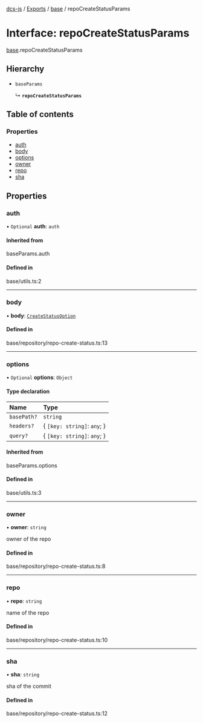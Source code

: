 [dcs-js](../README.md) / [Exports](../modules.md) / [base](../modules/base.md) / repoCreateStatusParams

# Interface: repoCreateStatusParams

[base](../modules/base.md).repoCreateStatusParams

## Hierarchy

- `baseParams`

  ↳ **`repoCreateStatusParams`**

## Table of contents

### Properties

- [auth](base.repoCreateStatusParams.md#auth)
- [body](base.repoCreateStatusParams.md#body)
- [options](base.repoCreateStatusParams.md#options)
- [owner](base.repoCreateStatusParams.md#owner)
- [repo](base.repoCreateStatusParams.md#repo)
- [sha](base.repoCreateStatusParams.md#sha)

## Properties

### <a id="auth" name="auth"></a> auth

• `Optional` **auth**: `auth`

#### Inherited from

baseParams.auth

#### Defined in

base/utils.ts:2

___

### <a id="body" name="body"></a> body

• **body**: [`CreateStatusOption`](base.CreateStatusOption.md)

#### Defined in

base/repository/repo-create-status.ts:13

___

### <a id="options" name="options"></a> options

• `Optional` **options**: `Object`

#### Type declaration

| Name | Type |
| :------ | :------ |
| `basePath?` | `string` |
| `headers?` | { `[key: string]`: `any`;  } |
| `query?` | { `[key: string]`: `any`;  } |

#### Inherited from

baseParams.options

#### Defined in

base/utils.ts:3

___

### <a id="owner" name="owner"></a> owner

• **owner**: `string`

owner of the repo

#### Defined in

base/repository/repo-create-status.ts:8

___

### <a id="repo" name="repo"></a> repo

• **repo**: `string`

name of the repo

#### Defined in

base/repository/repo-create-status.ts:10

___

### <a id="sha" name="sha"></a> sha

• **sha**: `string`

sha of the commit

#### Defined in

base/repository/repo-create-status.ts:12
